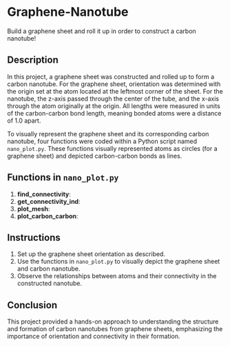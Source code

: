 # Graphene-Nanotube
Build a graphene sheet and roll it up in order to construct a carbon nanotube!

## Description
In this project, a graphene sheet was constructed and rolled up to form a carbon nanotube. For the graphene sheet, orientation was determined with the origin set at the atom located at the leftmost corner of the sheet. For the nanotube, the z-axis passed through the center of the tube, and the x-axis through the atom originally at the origin. All lengths were measured in units of the carbon-carbon bond length, meaning bonded atoms were a distance of 1.0 apart.

To visually represent the graphene sheet and its corresponding carbon nanotube, four functions were coded within a Python script named `nano_plot.py`. These functions visually represented atoms as circles (for a graphene sheet) and depicted carbon-carbon bonds as lines.

## Functions in `nano_plot.py`
1. **find_connectivity**: 
2. **get_connectivity_ind**:
3. **plot_mesh**: 
4. **plot_carbon_carbon**: 

## Instructions
1. Set up the graphene sheet orientation as described.
2. Use the functions in `nano_plot.py` to visually depict the graphene sheet and carbon nanotube.
3. Observe the relationships between atoms and their connectivity in the constructed nanotube.

## Conclusion
This project provided a hands-on approach to understanding the structure and formation of carbon nanotubes from graphene sheets, emphasizing the importance of orientation and connectivity in their formation.
